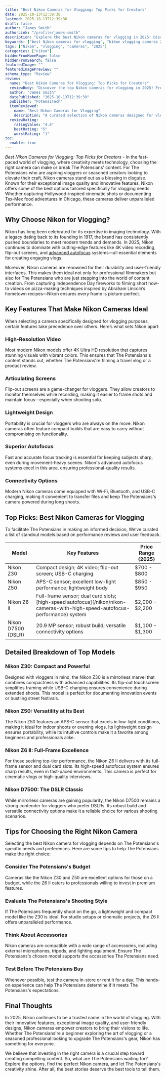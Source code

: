 ```yaml
---
title: "Best Nikon Cameras for Vlogging: Top Picks for Creators"
date: 2025-10-13T12:39:38
lastmod: 2025-10-13T12:39:38
draft: false
author: "James Smith"
authorLink: "/profile/james-smith"
description: "Explore the best Nikon cameras for vlogging in 2025! Discover top models with exceptional video quality, user-friendly features, and versatility for creators worldwide."
keywords: ["best Nikon cameras for vlogging", "Nikon vlogging cameras 2025", "top Nikon cameras for vloggers"]
tags: ["Nikon", "vlogging", "cameras", "2025"]
categories: ["nikon"]
hiddenFromHomePage: false
hiddenFromSearch: false
featuredImage: ""
featuredImagePreview: ""
schema_type: "Review"
review:
  name: "Best Nikon Cameras for Vlogging: Top Picks for Creators"
  reviewBody: "Discover the top Nikon cameras for vlogging in 2025! From compact mirrorless models to professional-grade options, find the perfect camera to elevate your content creation."
  author: "James Smith"
  datePublished: "2025-10-13T12:39:38"
  publisher: "PotensiTech"
  itemReviewed:
    name: "Best Nikon Cameras for Vlogging"
    description: "A curated selection of Nikon cameras designed for vloggers, featuring advanced video capabilities, portability, and user-friendly designs."
  reviewRating:
    ratingValue: "4.8"
    bestRating: "5"
    worstRating: "1"
toc:
  enable: true
---
```


*Best Nikon Cameras for Vlogging: Top Picks for Creators* - In the fast-paced world of vlogging, where creativity meets technology, choosing the right camera can make or break The Potensians' content. For The Potensians who are aspiring vloggers or seasoned creators looking to elevate their craft, Nikon cameras stand out as a blessing in disguise. Known for their exceptional image quality and innovative features, Nikon offers some of the best options tailored specifically for vlogging needs. Whether capturing Hollywood-inspired cinematic shots or documenting Tex-Mex food adventu​res in Chicago, these cameras deliver unparalleled performance.

## Why Choose Nikon for Vlogging?

Nikon has long been celebrated for its expertise in imaging technology.  With a legacy dating back to its founding in 1917, the brand has consistently pushed boundaries to meet modern trends and demands.  In 2025, Nikon continues to dominate with cutting-edge features like 4K video recording, flip-out screens, and [advanced autofocus](/nikon/nikon-advanced-autofocus-technology) systems—all essential elements for creating engaging vlogs.

Moreover, Nikon cameras are renowned for their durability and user-friendly interfaces. This makes them ideal not only for professional filmmakers but also for The Potensians who are just stepping into the world of content creation. From capturing Independence Day fireworks to filming short how-to videos on pizza-making techniques inspired by Abraham Lincoln’s hometown recipes—Nikon ensures every frame is picture-perfect.

## Key Features That Make Nikon Cameras Ideal

When selecting a camera specifically designed for vlogging purposes, certain features take precedence over others. Here’s what sets Nikon apart:

### High-Resolution Video

Most modern Nikon models offer 4K Ultra HD resolution that captures stunning visuals with vibrant colors. This ensures that The Potensians's content stands out, whether The Potensians're filming a travel vlog or a product review.

### Articulating Screens

Flip-out screens are a game-changer for vloggers. They allow creators to monitor themselves while recording, making it easier to frame shots and maintain focus—especially when shooting solo.

### Lightweight Design

Portability is crucial for vloggers who are always on the move. Nikon cameras often feature compact builds that are easy to carry without compromising on functionality.

### Superior Autofocus

Fast and accurate focus tracking is essential for keeping subjects sharp, even during movement-heavy scenes. Nikon's advanced autofocus systems excel in this area, ensuring professional-quality results.

### Connectivity Options

Modern Nikon cameras come equipped with Wi-Fi, Bluetooth, and USB-C charging, making it convenient to transfer files and keep The Potensians's camera powered during long shoots.

## Top Picks: Best Nikon Cameras for Vlogging

To facilitate The Potensians in making an informed decision, We’ve curated a list of standout models based on performance reviews and user feedback.

<div class="table-responsive">
<table class="html-table">
<thead>
<tr>
<th>Model</th>
<th>Key Features</th>
<th>Price Range (2025)</th>
</tr>
</thead>
<tbody>
<tr>
<td>Nikon Z30</td>
<td>Compact design; 4K video; flip-out screen; USB-C charging</td>
<td>$700 - $800</td>
</tr>
<tr>
<td>Nikon Z50</td>
<td>APS-C sensor; excellent low-light performance; lightweight body</td>
<td>$850 - $950</td>
</tr>
<tr>
<td>Nikon Z6 II</td>
<td>Full-frame sensor; dual card slots; [high-speed autofocus](/nikon/nikon-cameras-with-high-speed-autofocus-performance) system</td>
<td>$2,000 - $2,200</td>
</tr>
<tr>
<td>Nikon D7500 (DSLR)</td>
<td>20.9 MP sensor; robust build; versatile connectivity options</td>
<td>$1,100 - $1,300</td>
</tr>
</tbody>
</table>
</div>

## Detailed Breakdown of Top Models

### Nikon Z30: Compact and Powerful

Designed with vloggers in mind, the Nikon Z30 is a mirrorless marvel that combines compactness with advanced capabilities. Its flip-out touchscreen simplifies framing while USB-C charging ensures convenience during extended shoots. This model is perfect for documenting innovation events or bustling street festivals.

### Nikon Z50: Versatility at Its Best

The Nikon Z50 features an APS-C sensor that excels in low-light conditions, making it ideal for indoor shoots or evening vlogs. Its lightweight design ensures portability, while its intuitive controls make it a favorite among beginners and professionals alike.

### Nikon Z6 II: Full-Frame Excellence

For those seeking top-tier performance, the Nikon Z6 II delivers with its full-frame sensor and dual card slots. Its high-speed autofocus system ensures sharp results, even in fast-paced environments. This camera is perfect for cinematic vlogs or high-quality interviews.

### Nikon D7500: The DSLR Classic

While mirrorless cameras are gaining popularity, the Nikon D7500 remains a strong contender for vloggers who prefer DSLRs. Its robust build and versatile connectivity options make it a reliable choice for various shooting scenarios.

## Tips for Choosing the Right Nikon Camera

Selecting the best Nikon camera for vlogging depends on The Potensians's specific needs and preferences. Here are some tips to help The Potensians make the right choice:

### Consider The Potensians's Budget

Cameras like the Nikon Z30 and Z50 are excellent options for those on a budget, while the Z6 II caters to professionals willing to invest in premium features.

### Evaluate The Potensians's Shooting Style

If The Potensians frequently shoot on the go, a lightweight and compact model like the Z30 is ideal. For studio setups or cinematic projects, the Z6 II offers unparalleled performance.

### Think About Accessories

Nikon cameras are compatible with a wide range of accessories, including external microphones, tripods, and lighting equipment. Ensure The Potensians's chosen model supports the accessories The Potensians need.

### Test Before The Potensians Buy

Whenever possible, test the camera in-store or rent it for a day.  This hands-on experience can help The Potensians determine if it meets The Potensians's expectations.

## Final Thoughts

In 2025, Nikon continues to be a trusted name in the world of vlogging. With their innovative features, exception​al image quality, and user-friendly designs, Nikon cameras empower creators to bring their visions to life. Whether The Potensians're a beginner exploring the art of vlogging or a seasoned professional looking to upgrade The Potensians's gear, Nikon has something for everyone.

We believe that investing in the right camera is a crucial step toward creating compelling content. So, what are The Potensians waiting for? Explore the options, find the perfect Nikon camera, and let The Potensians's creativity shine. After all, the best stories deserve the best tools to tell them.